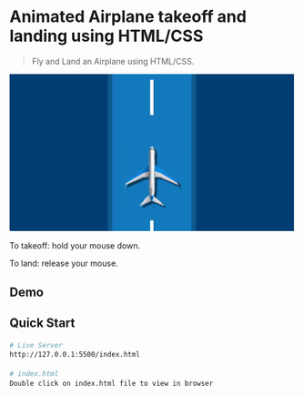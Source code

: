# Animated Airplane takeoff and landing using HTML/CSS

>Fly and Land an Airplane using HTML/CSS. 

<img src="images/giphy.gif" width="500"/>

To takeoff: hold your mouse down. 

To land: release your mouse. 

## Demo
## Quick Start

```bash
# Live Server
http://127.0.0.1:5500/index.html

# index.html
Double click on index.html file to view in browser
```